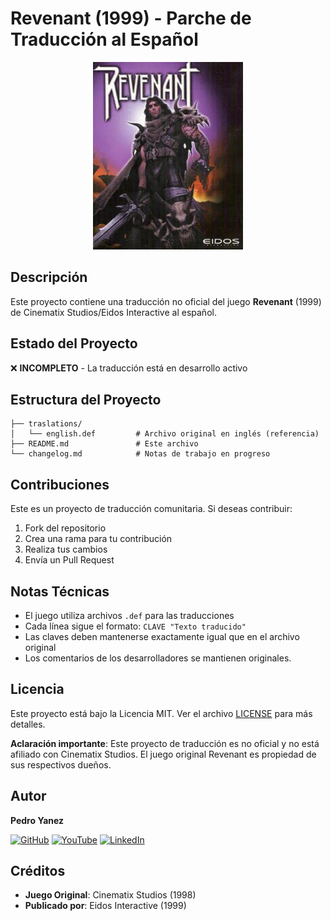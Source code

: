 # Revenant (1999) - Parche de Traducción al Español

<div align="center">
  <img src="Revenant-Locke.jpg" alt="Revenant Game Screenshot">
</div>

## Descripción

Este proyecto contiene una traducción no oficial del juego **Revenant** (1999) de Cinematix Studios/Eidos Interactive al español.

## Estado del Proyecto

❌ **INCOMPLETO** - La traducción está en desarrollo activo

<!-- TODO:
## Instalación
1. Descarga los archivos de traducción
-->

## Estructura del Proyecto

```
├── traslations/
│   └── english.def         # Archivo original en inglés (referencia)
├── README.md               # Este archivo
└── changelog.md            # Notas de trabajo en progreso
```

## Contribuciones

Este es un proyecto de traducción comunitaria. Si deseas contribuir:

1. Fork del repositorio
2. Crea una rama para tu contribución
3. Realiza tus cambios
4. Envía un Pull Request

## Notas Técnicas

- El juego utiliza archivos `.def` para las traducciones
- Cada línea sigue el formato: `CLAVE "Texto traducido"`
- Las claves deben mantenerse exactamente igual que en el archivo original
- Los comentarios de los desarrolladores se mantienen originales.

## Licencia

Este proyecto está bajo la Licencia MIT. Ver el archivo [LICENSE](LICENSE) para más detalles.

**Aclaración importante**: Este proyecto de traducción es no oficial y no está afiliado con Cinematix Studios. El juego original Revenant es propiedad de sus respectivos dueños.

## Autor

**Pedro Yanez**

[![GitHub](https://img.shields.io/badge/GitHub-100000?style=for-the-badge&logo=github&logoColor=white)](https://github.com/wotanCode)
[![YouTube](https://img.shields.io/badge/YouTube-FF0000?style=for-the-badge&logo=youtube&logoColor=white)](https://www.youtube.com/channel/UCwISu2hFg7EpOIZ8aV7iS6g?sub_confirmation=1)
[![LinkedIn](https://img.shields.io/badge/LinkedIn-0077B5?style=for-the-badge&logo=linkedin&logoColor=white)](https://www.linkedin.com/in/pedro-yanez/)

## Créditos

- **Juego Original**: Cinematix Studios (1998)
- **Publicado por**: Eidos Interactive (1999)